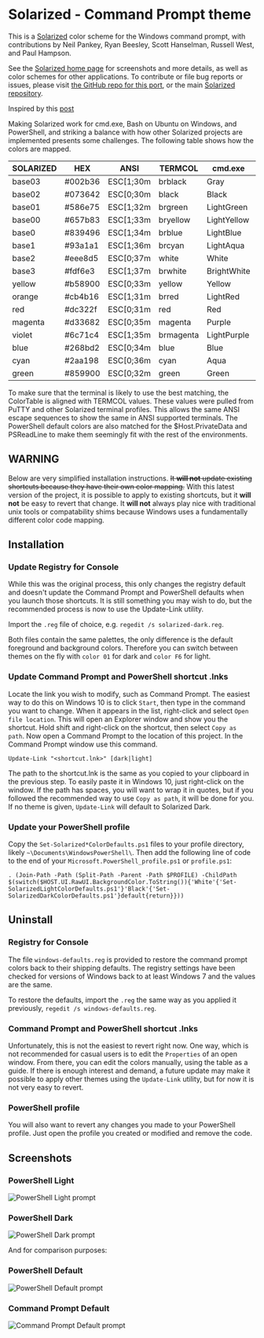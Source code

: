 Solarized - Command Prompt theme
=============================================

This is a [Solarized][1] color scheme for the Windows command prompt,
with contributions by Neil Pankey, Ryan Beesley, Scott Hanselman,
Russell West, and Paul Hampson.

See the [Solarized home page][1] for screenshots and more details,
as well as color schemes for other applications. To contribute or file bug
reports or issues, please visit [the GitHub repo for this port][2],
or the main [Solarized repository][3].

Inspired by this [post][4]

Making Solarized work for cmd.exe, Bash on Ubuntu on Windows, and PowerShell,
and striking a balance with how other Solarized projects are implemented
presents some challenges. The following table shows how the colors are mapped.

| SOLARIZED | HEX     | ANSI      | TERMCOL   | cmd.exe     | PowerShell  | ColorTable | DWORD    |
|-----------|---------|-----------|-----------|-------------|-------------|------------|----------|
| base03    | #002b36 | ESC[1;30m | brblack   | Gray        | DarkGray    | 08         | 00362b00 |
| base02    | #073642 | ESC[0;30m | black     | Black       | Black       | 00         | 00423607 |
| base01    | #586e75 | ESC[1;32m | brgreen   | LightGreen  | Green       | 10         | 00756e58 |
| base00    | #657b83 | ESC[1;33m | bryellow  | LightYellow | Yellow      | 14         | 00837b65 |
| base0     | #839496 | ESC[1;34m | brblue    | LightBlue   | Blue        | 09         | 00969483 |
| base1     | #93a1a1 | ESC[1;36m | brcyan    | LightAqua   | Cyan        | 11         | 00a1a193 |
| base2     | #eee8d5 | ESC[0;37m | white     | White       | Gray        | 07         | 00d5e8ee |
| base3     | #fdf6e3 | ESC[1;37m | brwhite   | BrightWhite | White       | 15         | 00e3f6fd |
| yellow    | #b58900 | ESC[0;33m | yellow    | Yellow      | DarkYellow  | 06         | 000089b5 |
| orange    | #cb4b16 | ESC[1;31m | brred     | LightRed    | Red         | 12         | 00164bcb |
| red       | #dc322f | ESC[0;31m | red       | Red         | DarkRed     | 04         | 002f32dc |
| magenta   | #d33682 | ESC[0;35m | magenta   | Purple      | DarkMagenta | 05         | 008236d3 |
| violet    | #6c71c4 | ESC[1;35m | brmagenta | LightPurple | Magenta     | 13         | 00c4716c |
| blue      | #268bd2 | ESC[0;34m | blue      | Blue        | DarkBlue    | 01         | 00d28b26 |
| cyan      | #2aa198 | ESC[0;36m | cyan      | Aqua        | DarkCyan    | 03         | 0098a12a |
| green     | #859900 | ESC[0;32m | green     | Green       | DarkGreen   | 02         | 00009985 |



To make sure that the terminal is likely to use the best matching, the
ColorTable is aligned with TERMCOL values. These values were pulled from PuTTY
and other Solarized terminal profiles. This allows the same ANSI escape
sequences to show the same in ANSI supported terminals. The PowerShell default
colors are also matched for the $Host.PrivateData and PSReadLine to make them
seemingly fit with the rest of the environments.

WARNING
-------

Below are very simplified installation instructions. ~~It **will not** update
existing shortcuts because they have their own color mapping.~~ With this
latest version of the project, it is possible to apply to existing shortcuts,
but it **will not** be easy to revert that change. It **will not** always play
nice with traditional unix tools or compatability shims because Windows uses a
fundamentally different color code mapping.

Installation
------------

### Update Registry for Console
While this was the original process, this only changes the registry default
and doesn't update the Command Prompt and PowerShell defaults when you launch
those shortcuts. It is still something you may wish to do, but the recommended
process is now to use the Update-Link utility.

Import the `.reg` file of choice, e.g. `regedit /s solarized-dark.reg`.

Both files contain the same palettes, the only difference is the default
foreground and background colors. Therefore you can switch between themes on
the fly with `color 01` for dark and `color F6` for light.

### Update Command Prompt and PowerShell shortcut .lnks
Locate the link you wish to modify, such as Command Prompt. The easiest way to
do this on Windows 10 is to click `Start`, then type in the command you want to
change. When it appears in the list, right-click and select `Open file
location`. This will open an Explorer window and show you the shortcut. Hold
shift and right-click on the shortcut, then select `Copy as path`. Now open a
Command Prompt to the location of this project. In the Command Prompt window
use this command.

    Update-Link "<shortcut.lnk>" [dark|light]

The path to the shortcut.lnk is the same as you copied to your clipboard in the
previous step. To easily paste it in Windows 10, just right-click on the
window. If the path has spaces, you will want to wrap it in quotes, but if you
followed the recommended way to use `Copy as path`, it will be done for you. If
no theme is given, `Update-Link` will default to Solarized Dark.

### Update your PowerShell profile
Copy the `Set-Solarized*ColorDefaults.ps1` files to your profile directory,
likely `~\Documents\WindowsPowerShell\`. Then add the following line of code
to the end of your `Microsoft.PowerShell_profile.ps1` or `profile.ps1`:

    . (Join-Path -Path (Split-Path -Parent -Path $PROFILE) -ChildPath $(switch($HOST.UI.RawUI.BackgroundColor.ToString()){'White'{'Set-SolarizedLightColorDefaults.ps1'}'Black'{'Set-SolarizedDarkColorDefaults.ps1'}default{return}}))

Uninstall
------------

### Registry for Console
The file `windows-defaults.reg` is provided to restore the command prompt
colors back to their shipping defaults. The registry settings have been
checked for versions of Windows back to at least Windows 7 and the values are
the same.

To restore the defaults, import the `.reg` the same way as you applied it
previously, `regedit /s windows-defaults.reg`.

### Command Prompt and PowerShell shortcut .lnks
Unfortunately, this is not the easiest to revert right now. One way, which is
not recommended for casual users is to edit the `Properties` of an open window.
From there, you can edit the colors manually, using the table as a guide. If
there is enough interest and demand, a future update may make it possible to
apply other themes using the `Update-Link` utility, but for now it is not very
easy to revert.

### PowerShell profile
You will also want to revert any changes you made to your PowerShell profile.
Just open the profile you created or modified and remove the code.

Screenshots
------------

### PowerShell Light
![PowerShell Light prompt][5]

### PowerShell Dark
![PowerShell Dark prompt][6]

And for comparison purposes:
### PowerShell Default
![PowerShell Default prompt][7]

### Command Prompt Default
![Command Prompt Default prompt][8]

[1]: http://ethanschoonover.com/solarized
[2]: https://github.com/neilpa/cmd-colors-solarized
[3]: https://github.com/altercation/solarized
[4]: https://github.com/altercation/solarized/issues/127
[5]: https://raw.github.com/neilpa/cmd-colors-solarized/master/PowerShell-light.png
[6]: https://raw.github.com/neilpa/cmd-colors-solarized/master/PowerShell-dark.png
[7]: https://raw.github.com/neilpa/cmd-colors-solarized/master/PowerShell-default.png
[8]: https://raw.github.com/neilpa/cmd-colors-solarized/master/cmd-default.png
